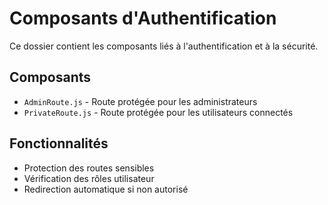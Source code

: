 # Composants d'Authentification

Ce dossier contient les composants liés à l'authentification et à la sécurité.

## Composants
- `AdminRoute.js` - Route protégée pour les administrateurs
- `PrivateRoute.js` - Route protégée pour les utilisateurs connectés

## Fonctionnalités
- Protection des routes sensibles
- Vérification des rôles utilisateur
- Redirection automatique si non autorisé 